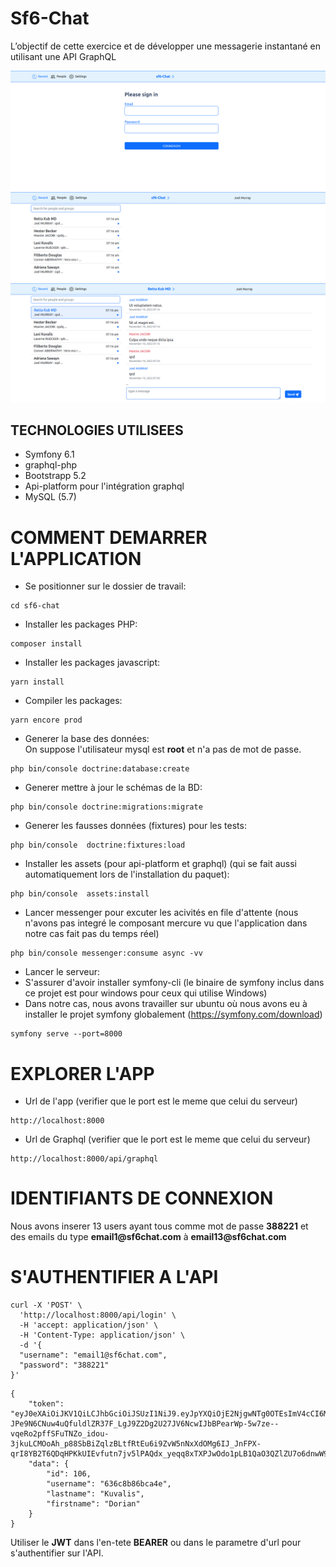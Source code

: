 # Sf6-Chat

L’objectif de cette exercice et de développer une messagerie instantané en utilisant une API
GraphQL

![Screenshot de l'app](./Screenshot-from-2022-11-10-08-49-30.png)
![Screenshot de l'app](./Screenshot-from-2022-11-10-08-17-00.png)
![Screenshot de l'app](./Screenshot-from-2022-11-10-08-17-07.png)

## TECHNOLOGIES UTILISEES

- Symfony 6.1
- graphql-php 
- Bootstrapp 5.2
- Api-platform pour l'intégration graphql
- MySQL (5.7)

# COMMENT DEMARRER L'APPLICATION

- Se positionner sur le dossier de travail:
````
cd sf6-chat
````
- Installer les packages PHP:
````
composer install
````
- Installer les packages javascript:
````
yarn install
````
- Compiler les packages:
````
yarn encore prod
````
- Generer la base des données:   
On suppose l'utilisateur mysql est __root__ et n'a pas de mot de passe.
````
php bin/console doctrine:database:create
````
- Generer mettre à jour le schémas de la BD:
````
php bin/console doctrine:migrations:migrate
````
- Generer les fausses données (fixtures) pour les tests:
````
php bin/console  doctrine:fixtures:load
````
- Installer les assets (pour api-platform et graphql) (qui se fait aussi automatiquement lors de l'installation du paquet): 
````
php bin/console  assets:install 
````
- Lancer messenger pour excuter les acivités en file d'attente (nous n'avons pas integré  le composant mercure vu que l'application dans notre cas fait pas du temps réel)
````
php bin/console messenger:consume async -vv
````

- Lancer le serveur:  
- S'assurer d'avoir installer symfony-cli (le binaire de symfony inclus dans ce projet est pour windows pour ceux qui utilise Windows)
- Dans notre cas, nous avons travailler sur ubuntu où nous avons eu à installer le projet symfony globalement (https://symfony.com/download)
````
symfony serve --port=8000
````

# EXPLORER L'APP

- Url de l'app (verifier que le port est le meme que celui du serveur)
````
http://localhost:8000
````

- Url de Graphql (verifier que le port est le meme que celui du serveur)
````
http://localhost:8000/api/graphql
````

# IDENTIFIANTS DE CONNEXION

Nous avons inserer 13 users ayant tous comme mot de passe __388221__ et des emails du type __email1@sf6chat.com__ à __email13@sf6chat.com__


# S'AUTHENTIFIER A L'API

````
curl -X 'POST' \
  'http://localhost:8000/api/login' \
  -H 'accept: application/json' \
  -H 'Content-Type: application/json' \
  -d '{
  "username": "email1@sf6chat.com",
  "password": "388221"
}'
````

````
{
	"token": "eyJ0eXAiOiJKV1QiLCJhbGciOiJSUzI1NiJ9.eyJpYXQiOjE2NjgwNTg0OTEsImV4cCI6MzI5OTI3MjgyOSwicm9sZXMiOlsiUk9MRV9VU0VSIl0sInVzZXJuYW1lIjoiNjM2YzhiODZiY2E0ZSJ9.J5LYEGkSudPUBv2T9gcn08TE87DYg4B9-JPe9N6CNuw4uQfuldlZR37F_LgJ9Z2Dg2U27JV6NcwIJbBPearWp-5w7ze--vqeRo2pffSFuTNZo_idou-3jkuLCMOoAh_p88SbBiZqlzBLtfRtEu6i9ZvW5nNxXdOMg6IJ_JnFPX-qrI8YB2T6QDqHPKkUIEvfutn7jv5lPAQdx_yeqq8xTXPJwOdo1pLB1QaO3QZlZU7o6dnwW9Quk641CFbHQQwaT0yWRT2_cxMhuUGjugIYnSKh5tdLxwUdUPPkkSOJnomMfrgVg6orANfLwNlCh4LCZMJ1GDFHPWGA4uhLZAIOIw",
	"data": {
		"id": 106,
		"username": "636c8b86bca4e",
		"lastname": "Kuvalis",
		"firstname": "Dorian"
	}
}
````

Utiliser le __JWT__ dans l'en-tete __BEARER__ ou dans le parametre d'url pour s'authentifier sur l'API.